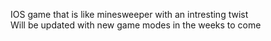 IOS game that is like minesweeper with an intresting twist  
Will be updated with new game modes in the weeks to come  
